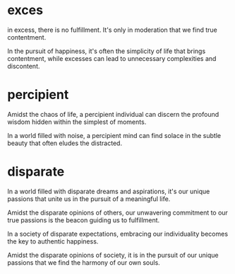 # exces
in excess, there is no fulfillment. It's only in moderation that we find true contentment.

In the pursuit of happiness, it's often the simplicity of life that brings contentment, while excesses can lead to unnecessary complexities and discontent.

# percipient
Amidst the chaos of life, a percipient individual can discern the profound wisdom hidden within the simplest of moments.

In a world filled with noise, a percipient mind can find solace in the subtle beauty that often eludes the distracted.

# disparate
In a world filled with disparate dreams and aspirations, it's our unique passions that unite us in the pursuit of a meaningful life.

Amidst the disparate opinions of others, our unwavering commitment to our true passions is the beacon guiding us to fulfillment.

In a society of disparate expectations, embracing our individuality becomes the key to authentic happiness.

Amidst the disparate opinions of society, it is in the pursuit of our unique passions that we find the harmony of our own souls.